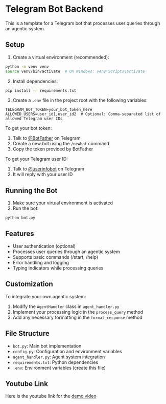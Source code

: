 # Telegram Bot Backend

This is a template for a Telegram bot that processes user queries through an agentic system.

## Setup

1. Create a virtual environment (recommended):
```bash
python -m venv venv
source venv/bin/activate  # On Windows: venv\Scripts\activate
```

2. Install dependencies:
```bash
pip install -r requirements.txt
```

3. Create a `.env` file in the project root with the following variables:
```
TELEGRAM_BOT_TOKEN=your_bot_token_here
ALLOWED_USERS=user_id1,user_id2  # Optional: Comma-separated list of allowed Telegram user IDs
```

To get your bot token:
1. Talk to [@BotFather](https://t.me/botfather) on Telegram
2. Create a new bot using the `/newbot` command
3. Copy the token provided by BotFather

To get your Telegram user ID:
1. Talk to [@userinfobot](https://t.me/userinfobot) on Telegram
2. It will reply with your user ID

## Running the Bot

1. Make sure your virtual environment is activated
2. Run the bot:
```bash
python bot.py
```

## Features

- User authentication (optional)
- Processes user queries through an agentic system
- Supports basic commands (/start, /help)
- Error handling and logging
- Typing indicators while processing queries

## Customization

To integrate your own agentic system:
1. Modify the `AgentHandler` class in `agent_handler.py`
2. Implement your processing logic in the `process_query` method
3. Add any necessary formatting in the `format_response` method

## File Structure

- `bot.py`: Main bot implementation
- `config.py`: Configuration and environment variables
- `agent_handler.py`: Agent system integration
- `requirements.txt`: Python dependencies
- `.env`: Environment variables (create this file) 

## Youtube Link
Here is the youtube link for the [demo video](https://youtube.com)